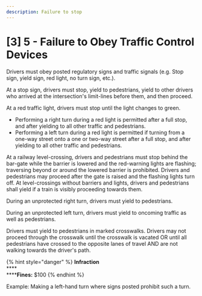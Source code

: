 ```yaml
---
description: Failure to stop
---
```


# \[3] 5 - Failure to Obey Traffic Control Devices

Drivers must obey posted regulatory signs and traffic signals (e.g. Stop sign, yield sign, red light, no turn sign, etc.).

At a stop sign, drivers must stop, yield to pedestrians, yield to other drivers who arrived at the intersection's limit-lines before them, and then proceed.&#x20;

At a red traffic light, drivers must stop until the light changes to green.&#x20;

* Performing a right turn during a red light is permitted after a full stop, and after yielding to all other traffic and pedestrians.&#x20;
* Performing a left turn during a red light is permitted if turning from a one-way street onto a one or two-way street after a full stop, and after yielding to all other traffic and pedestrians.&#x20;

At a railway level-crossing, drivers and pedestrians must stop behind the bar-gate while the barrier is lowered and the red-warning lights are flashing; traversing beyond or around the lowered barrier is prohibited. Drivers and pedestrians may proceed after the gate is raised and the flashing lights turn off. At level-crossings without barriers and lights, drivers and pedestrians shall yield if a train is visibly proceeding towards them.

During an unprotected right turn, drivers must yield to pedestrians.

During an unprotected left turn, drivers must yield to oncoming traffic as well as pedestrians.

Drivers must yield to pedestrians in marked crosswalks. Drivers may not proceed through the crosswalk until the crosswalk is vacated OR until all pedestrians have crossed to the opposite lanes of travel AND are not walking towards the driver's path.

{% hint style="danger" %}
**Infraction**\
****\
******Fines:** $100
{% endhint %}

Example: Making a left-hand turn where signs posted prohibit such a turn.
